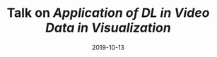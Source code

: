 ---
title: "Talk on <em>Application of DL in Video Data in Visualization</em>"
collection: talks
type: "Talk"
permalink: /talks/2019-10-13-talk
venue: "ZJUTVis Lab"
date: 2019-10-13
location: "Hangzhou, Zhejiang"
paperurl: "/files/GroupMeetingReport202010.pptx"
---